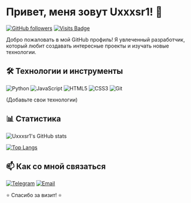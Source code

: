 # Привет, меня зовут Uxxxsr1! 👋

[![GitHub followers](https://img.shields.io/github/followers/Uxxxsr1?style=social)](https://github.com/Uxxxsr1)
[![Visits Badge](https://badges.pufler.dev/visits/Uxxxsr1/Uxxxsr1)](https://github.com/Uxxxsr1)

Добро пожаловать в мой GitHub профиль! Я увлеченный разработчик, который любит создавать интересные проекты и изучать новые технологии.

## 🛠 Технологии и инструменты

![Python](https://img.shields.io/badge/-Python-3776AB?style=flat-square&logo=Python&logoColor=white)
![JavaScript](https://img.shields.io/badge/-JavaScript-F7DF1E?style=flat-square&logo=JavaScript&logoColor=black)
![HTML5](https://img.shields.io/badge/-HTML5-E34F26?style=flat-square&logo=HTML5&logoColor=white)
![CSS3](https://img.shields.io/badge/-CSS3-1572B6?style=flat-square&logo=CSS3&logoColor=white)
![Git](https://img.shields.io/badge/-Git-F05032?style=flat-square&logo=Git&logoColor=white)

(Добавьте свои технологии)

## 📊 Статистика

![Uxxxsr1's GitHub stats](https://github-readme-stats.vercel.app/api?username=Uxxxsr1&show_icons=true&theme=radical)

[![Top Langs](https://github-readme-stats.vercel.app/api/top-langs/?username=Uxxxsr1&layout=compact&theme=radical)](https://github.com/Uxxxsr1)

## 📫 Как со мной связаться

[![Telegram](https://img.shields.io/badge/-Telegram-26A5E4?style=flat-square&logo=Telegram&logoColor=white)](@gimranov_timur)
[![Email](https://img.shields.io/badge/-Email-D14836?style=flat-square&logo=Gmail&logoColor=white)](mailto:uxxxsr@gmail.com)

⭐ Спасибо за визит! ⭐
